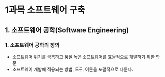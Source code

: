 # 1과목 소프트웨어 구축

## 1. 소프트웨어 공학(Software Engineering)
### 1. 소프트웨어 공학의 정의
- 소프트웨어 위기를 극복하고 품질 높은 소프트웨어를 효율적으로 개발하기 위한 학문
- 소프트웨어 개발에 적용되는 방법, 도구, 이론을 포괄적으로 다룬다.

